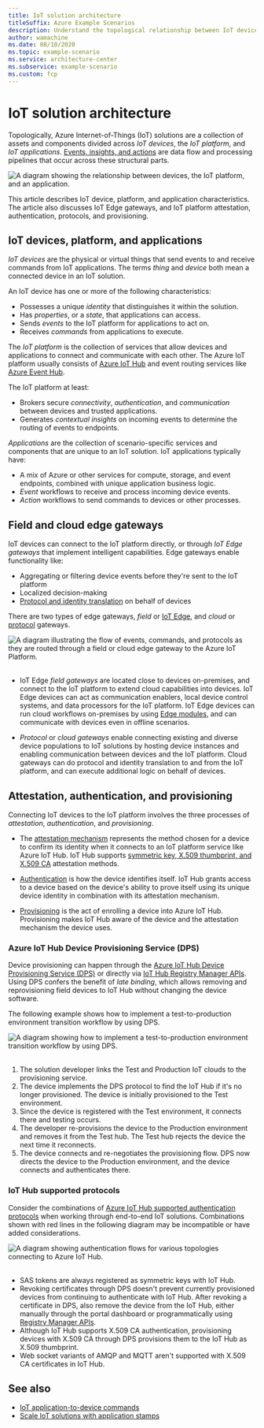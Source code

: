 ```yaml
---
title: IoT solution architecture
titleSuffix: Azure Example Scenarios
description: Understand the topological relationship between IoT devices, platform, and applications. Learn about Iot gateways, communications protocols, and provisioning.
author: wamachine
ms.date: 08/10/2020
ms.topic: example-scenario
ms.service: architecture-center
ms.subservice: example-scenario
ms.custom: fcp
---
```


# IoT solution architecture

Topologically, Azure Internet-of-Things (IoT) solutions are a collection of assets and components divided across *IoT devices*, the *IoT platform*, and *IoT applications*. [Events, insights, and actions](introduction-to-solutions.md) are data flow and processing pipelines that occur across these structural parts.

![A diagram showing the relationship between devices, the IoT platform, and an application.](media/devices-platform-application.png)

This article describes IoT device, platform, and application characteristics. The article also discusses IoT Edge gateways, and IoT platform attestation, authentication, protocols, and provisioning.

## IoT devices, platform, and applications

*IoT devices* are the physical or virtual things that send events to and receive commands from IoT applications. The terms *thing* and *device* both mean a connected device in an IoT solution.

An IoT device has one or more of the following characteristics:
- Possesses a unique *identity* that distinguishes it within the solution.
- Has *properties*, or a *state*, that applications can access.
- Sends *events* to the IoT platform for applications to act on.
- Receives *commands* from applications to execute.

The *IoT platform* is the collection of services that allow devices and applications to connect and communicate with each other. The Azure IoT platform usually consists of [Azure IoT Hub](/azure/iot-hub/about-iot-hub) and event routing services like [Azure Event Hub](/azure/iot-hub/iot-hub-compare-event-hubs).

The IoT platform at least:
- Brokers secure *connectivity*, *authentication*, and *communication* between devices and trusted applications.
- Generates *contextual insights* on incoming events to determine the routing of events to endpoints.

*Applications* are the collection of scenario-specific services and components that are unique to an IoT solution. IoT applications typically have:
- A mix of Azure or other services for compute, storage, and event endpoints, combined with unique application business logic.
- *Event* workflows to receive and process incoming device events.
- *Action* workflows to send commands to devices or other processes.

## Field and cloud edge gateways

IoT devices can connect to the IoT platform directly, or through *IoT Edge gateways* that implement intelligent capabilities. Edge gateways enable functionality like:
- Aggregating or filtering device events before they're sent to the IoT platform
- Localized decision-making
- [Protocol and identity translation](/azure/iot-edge/iot-edge-as-gateway) on behalf of devices

There are two types of edge gateways, *field* or [IoT Edge](/azure/iot-edge/iot-edge-as-gateway), and *cloud* or [protocol](/azure/iot-hub/iot-hub-protocol-gateway) gateways.

![A diagram illustrating the flow of events, commands, and protocols as they are routed through a field or cloud edge gateway to the Azure IoT Platform.](media/field-edge-gateways.png) 

- IoT Edge *field gateways* are located close to devices on-premises, and connect to the IoT platform to extend cloud capabilities into devices. IoT Edge devices can act as communication enablers, local device control systems, and data processors for the IoT platform. IoT Edge devices can run cloud workflows on-premises by using [Edge modules](/azure/iot-edge/iot-edge-modules), and can communicate with devices even in offline scenarios.

- *Protocol* or *cloud gateways* enable connecting existing and diverse device populations to IoT solutions by hosting device instances and enabling communication between devices and the IoT platform. Cloud gateways can do protocol and identity translation to and from the IoT platform, and can execute additional logic on behalf of devices.

## Attestation, authentication, and provisioning

Connecting IoT devices to the IoT platform involves the three processes of *attestation*, *authentication*, and *provisioning*.

- The [attestation mechanism](/azure/iot-dps/concepts-security#attestation-mechanism) represents the method chosen for a device to confirm its identity when it connects to an IoT platform service like Azure IoT Hub. IoT Hub supports [symmetric key, X.509 thumbprint, and X.509 CA](https://azure.microsoft.com/blog/iot-device-authentication-options/) attestation methods.

- [Authentication](/azure/iot-hub/iot-hub-devguide-security#authentication) is how the device identifies itself. IoT Hub grants access to a device based on the device's ability to prove itself using its unique device identity in combination with its attestation mechanism.

- [Provisioning](/azure/iot-dps/about-iot-dps#provisioning-process) is the act of enrolling a device into Azure IoT Hub. Provisioning makes IoT Hub aware of the device and the attestation mechanism the device uses.

### Azure IoT Hub Device Provisioning Service (DPS)

Device provisioning can happen through the [Azure IoT Hub Device Provisioning Service (DPS)](/azure/iot-dps/) or directly via [IoT Hub Registry Manager APIs](/dotnet/api/microsoft.azure.devices.registrymanager). Using DPS confers the benefit of *late binding*, which allows removing and reprovisioning field devices to IoT Hub without changing the device software.

The following example shows how to implement a test-to-production environment transition workflow by using DPS.

![A diagram showing how to implement a test-to-production environment transition workflow by using DPS.](media/late-binding-with-dps.png) 

1. The solution developer links the Test and Production IoT clouds to the provisioning service.
2. The device implements the DPS protocol to find the IoT Hub if it's no longer provisioned. The device is initially provisioned to the Test environment.
3. Since the device is registered with the Test environment, it connects there and testing occurs.
4. The developer re-provisions the device to the Production environment and removes it from the Test hub. The Test hub rejects the device the next time it reconnects.
5. The device connects and re-negotiates the provisioning flow. DPS now directs the device to the Production environment, and the device connects and authenticates there.

### IoT Hub supported protocols

Consider the combinations of [Azure IoT Hub supported authentication protocols](/azure/iot-hub/iot-hub-devguide-protocols) when working through end-to-end IoT solutions. Combinations shown with red lines in the following diagram may be incompatible or have added considerations.

![A diagram showing authentication flows for various topologies connecting to Azure IoT Hub.](media/authentication-matrix.png) 

- SAS tokens are always registered as symmetric keys with IoT Hub.
- Revoking certificates through DPS doesn't prevent currently provisioned devices from continuing to authenticate with IoT Hub. After revoking a certificate in DPS, also remove the device from the IoT Hub, either manually through the portal dashboard or programmatically using [Registry Manager APIs](/rest/api/iothub/service/registrymanager).
- Although IoT Hub supports X.509 CA authentication, provisioning devices with X.509 CA through DPS provisions them to the IoT Hub as X.509 thumbprint.
- Web socket variants of AMQP and MQTT aren't supported with X.509 CA certificates in IoT Hub.

## See also
- [IoT application-to-device commands](cloud-to-device.md)
- [Scale IoT solutions with application stamps](application-stamps.md)
